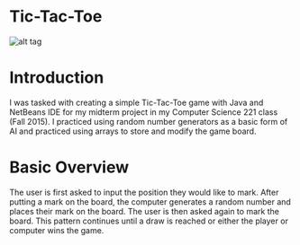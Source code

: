 # Tic-Tac-Toe
![alt tag](https://raw.github.com/kenschnall/TicTacToe/master/demo.gif)
# Introduction
I was tasked with creating a simple Tic-Tac-Toe game with Java and NetBeans IDE for my midterm project in my Computer Science 221 class (Fall 2015).  I practiced using random number generators as a basic form of AI and practiced using arrays to store and modify the game board.

# Basic Overview
The user is first asked to input the position they would like to mark.  After putting a mark on the board, the computer generates a random number and places their mark on the board.  The user is then asked again to mark the board.  This pattern continues until a draw is reached or either the player or computer wins the game.
